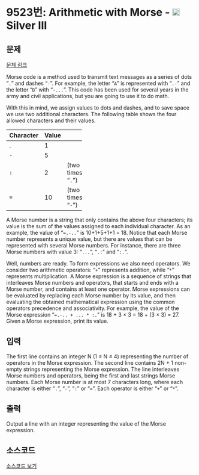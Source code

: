 # 9523번: Arithmetic with Morse - <img src="https://static.solved.ac/tier_small/8.svg" style="height:20px" /> Silver III

<!-- performance -->

<!-- 문제 제출 후 깃허브에 푸시를 했을 때 제출한 코드의 성능이 입력될 공간입니다.-->

<!-- end -->

## 문제

[문제 링크](https://boj.kr/9523)


<p>Morse code is a method used to transmit text messages as a series of dots “<code>.</code>” and dashes “<code>-</code>”. For example, the letter “<code>A</code>” is represented with “<code>.-</code>” and the letter “<code>B</code>” with “<code>-...</code>”. This code has been used for several years in the army and civil applications, but you are going to use it to do math.</p>

<p>With this in mind, we assign values to dots and dashes, and to save space we use two additional characters. The following table shows the four allowed characters and their values.</p>

<table class="table table-bordered" style="width:40%">
<thead>
<tr>
<th>Character</th>
<th>Value</th>
<th>&nbsp;</th>
</tr>
</thead>
<tbody>
<tr>
<td>.</td>
<td>1</td>
<td>&nbsp;</td>
</tr>
<tr>
<td><code>-</code></td>
<td>5</td>
<td>&nbsp;</td>
</tr>
<tr>
<td><code>:</code></td>
<td>2</td>
<td>(two times “<code>.</code>”)</td>
</tr>
<tr>
<td><code>=</code></td>
<td>10</td>
<td>(two times “<code>-</code>”)</td>
</tr>
</tbody>
</table>

<p>A Morse number is a string that only contains the above four characters; its value is the sum of the values assigned to each individual character. As an example, the value of “<code>=.-..</code>” is 10+1+5+1+1 = 18. Notice that each Morse number represents a unique value, but there are values that can be represented with several Morse numbers. For instance, there are three Morse numbers with value 3: “<code>...</code>”, “<code>.:</code>” and “<code>:.</code>”.</p>

<p>Well, numbers are ready. To form expressions we also need operators. We consider two arithmetic operators: “<code>+</code>” represents addition, while “<code>*</code>” represents multiplication. A Morse expression is a sequence of strings that interleaves Morse numbers and operators, that starts and ends with a Morse number, and contains at least one operator. Morse expressions can be evaluated by replacing each Morse number by its value, and then evaluating the obtained mathematical expression using the common operators precedence and associativity. For example, the value of the Morse expression “<code>=.-.. + ... * :.</code>” is 18 + 3 × 3 = 18 + (3 × 3) = 27. Given a Morse expression, print its value.</p>



## 입력


<p>The first line contains an integer N (1 ≤ N ≤ 4) representing the number of operators in the Morse expression. The second line contains 2N + 1 non-empty strings representing the Morse expression. The line interleaves Morse numbers and operators, being the first and last strings Morse numbers. Each Morse number is at most 7 characters long, where each character is either “<code>.</code>”, “<code>-</code>”, “<code>:</code>” or “<code>=</code>”. Each operator is either “<code>+</code>” or “<code>*</code>”.</p>



## 출력


<p>Output a line with an integer representing the value of the Morse expression.</p>



## 소스코드

[소스코드 보기](Arithmetic%20with%20Morse.cpp)